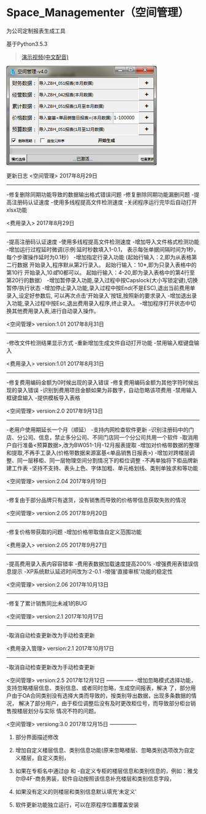 # Space_Managementer（空间管理）
为公司定制报表生成工具

基于Python3.5.3

>[演示视频(中文配音)](http://v.youku.com/v_show/id_XMzI0ODQ1ODMwMA==.html?spm=a2h3j.8428770.3416059.1)

![image](https://github.com/flysafely/Space_Managementer/blob/master/ep.jpg)

更新日志
<空间管理>
2017年8月29日
_____________

-修复删除同期功能导致的数据输出格式错误问题
-修复删除同期功能漏删问题
-提高注册码认证速度
-使用多线程提高文件检测速度
-关闭程序运行完毕后自动打开xlsx功能



<费用录入>
2017年8月29日
_____________

-提高注册码认证速度
-使用多线程提高文件检测速度
-增加导入文件格式检测功能
-增加运行过程延时微调(示例:延时秒数填入1-0.1，
 表示每张单据间隔时间为1秒，每个步骤操作延时为0.1秒）
-增加指定行录入功能
 (起始行输入：2,即为从表格第二行数据
  开始录入,程序默从第2行录入。
  起始行输入：10*,即为只录入表格中的第10行
  开始录入,10*或*10都可以。
  起始行输入：4-20,即为录入表格中的第4行至第20行的数据）
-增加暂停录入功能,录入过程中按Capslock(大小写锁定键),切换暂停/执行状态
-增加停止录入功能,录入过程中按End(不是ESC),退出当前费用单录入,设定好参数后,
 可以再次点击'开始录入'按钮,按照新的要求录入
-增加退出录入功能,录入过程中按Esc,退出费用录入程序,终止录入。
-增加程序打开状态中切换其他费用录入表,进行自动录入操作。


<空间管理>
version:1.01
2017年8月31日
_____________

-修改文件检测结果显示方式
-重新增加生成文件自动打开功能
-禁用输入框键盘输入



<费用录入>
version:1.01
2017年8月31日
_____________

-修复费用编码金额为0时候出现的录入错误
-修复费用编码金额为其他字符时候出现的录入错误
-识别到费用项目金额如果为非数字，自动忽略该项费用
-禁用输入框键盘输入
-提供模板导入表格

<空间管理>
version:2.0
2017年9月13日
_____________

-老用户使用期延长一个月（顺延）
-支持内网检查软件更新
-识别注册码中的门店、分公司、信息，禁止多分公司、不同门店同一个分公司共用一个软件
-取消用户自行准备<预算数据>,改为BW051-1月-12月报表提取
-增加对价格带数据的整理和提取,不再手工录入(价格带数据来源富基<单品销售日报表>)
-增加对跨楼层调整、同一层移柜、同一层物理空间分割情况下的柜位调整
-不再单独将下柜品牌新建工作表
-坚持不支持、表头上色、字体加粗、单元格划线、类别单独求和等功能


<空间管理>
version:2.04
2017年9月19日
_____________

-修复由于部分品牌只有退货，没有销售而导致的价格带信息获取失败的情况

<空间管理>
version:2.05
2017年9月20日
_____________

-修复价格带获取的问题
-增加价格带取值自定义范围功能



<费用录入>
version:2.05
2017年9月27日
_____________

-提高费用录入表内容容错率
-费用表数据加载速度提高200%
-增强费用表错误信息提示
-XP系统默认延迟时间改为:2-0.1
-增强'直接审核'功能的稳定性

<空间管理>
version:2.06
2017年10月13日
_____________

-修复了累计销售同比未减1的BUG

<空间管理>
version:2.1
2017年10月17日
_____________

-取消自动检查更新改为手动检查更新

<费用录入管理>
version:2.1
2017年10月17日
_____________

-取消自动检查更新改为手动检查更新

<空间管理>
version:2.5
2017年12月12日
—————
-增加忽略模式选择功能，支持忽略楼层信息、类别信息、或者同时忽略，生成空间报表，解决
 了，部分用户由于OA合同类别没有选择大类而导致的，按类别导出数据，出现多条数据的情况，
 解决了部分用户，由于柜位调整后没有及时更改柜位号，而导致部分柜台销售按楼层划分与实际
 情况不符的问题。

<空间管理>
versiong:3.0
2017年12月15日
—————

1. 部分界面描述修改

2. 增加自定义楼层信息、类别信息功能(原来忽略楼层、忽略类别选项改为自定义楼层，自定义类别，

3. 如果在专柜名中通过@  和 -自定义专柜的楼层信息和类别信息的，例如：雅戈尔@4F-商务男装，软件自动按照该信息补充楼层和类别信息字段，

4. 如果没有定义的则楼层和类别信息默认填充‘未定义’

5. 软件更新功能独立运行，可以在原程序位置覆盖安装
